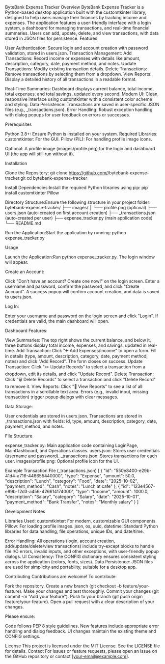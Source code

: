 ByteBank Expense Tracker
Overview
ByteBank Expense Tracker is a Python-based desktop application built with the customtkinter library, designed to help users manage their finances by tracking income and expenses. The application features a user-friendly interface with a login system, a dashboard for managing transactions, and real-time financial summaries. Users can add, update, delete, and view transactions, with data stored in JSON files for persistence.
Features

User Authentication: Secure login and account creation with password validation, stored in users.json.
Transaction Management:
Add Transactions: Record income or expenses with details like amount, description, category, date, payment method, and notes.
Update Transactions: Modify existing transaction details.
Delete Transactions: Remove transactions by selecting them from a dropdown.
View Reports: Display a detailed history of all transactions in a readable format.


Real-Time Summaries: Dashboard displays current balance, total income, total expenses, and total savings, updated every second.
Modern UI: Clean, responsive interface using customtkinter with a consistent color scheme and styling.
Data Persistence: Transactions are saved in user-specific JSON files (e.g., <username>_transactions.json).
Error Handling: Robust exception handling with dialog popups for user feedback on errors or successes.

Prerequisites

Python 3.8+: Ensure Python is installed on your system.
Required Libraries:
customtkinter: For the GUI.
Pillow (PIL): For handling profile image icons.


Optional: A profile image (images/profile.png) for the login and dashboard UI (the app will still run without it).

Installation

Clone the Repository:
git clone https://github.com/<your-username>/bytebank-expense-tracker.git
cd bytebank-expense-tracker


Install Dependencies:Install the required Python libraries using pip:
pip install customtkinter Pillow


Directory Structure:Ensure the following structure in your project folder:
bytebank-expense-tracker/
├── images/
│   └── profile.png (optional)
├── users.json (auto-created on first account creation)
├── <username>_transactions.json (auto-created per user)
├── expense_tracker.py (main application code)
└── README.md


Run the Application:Start the application by running:
python expense_tracker.py



Usage

Launch the Application:Run python expense_tracker.py. The login window will appear.

Create an Account:

Click "Don't have an account? Create one now!" on the login screen.
Enter a username and password, confirm the password, and click "Create Account".
A success popup will confirm account creation, and data is saved to users.json.


Log In:

Enter your username and password on the login screen and click "Login".
If credentials are valid, the main dashboard will open.


Dashboard Features:

View Summaries: The top right shows the current balance, and below it, three buttons display total income, expenses, and savings, updated in real-time.
Add Transaction: Click "➕ Add Expenses/Income" to open a form. Fill in details (type, amount, description, category, date, payment method, notes) and click "Add Record". The form closes on success.
Update Transaction: Click "✏️ Update Records" to select a transaction from a dropdown, edit its details, and click "Update Record".
Delete Transaction: Click "🗑 Delete Records" to select a transaction and click "Delete Record" to remove it.
View Reports: Click "📑 View Reports" to see a list of all transactions in a scrollable text area.
Errors (e.g., invalid input, missing transaction) trigger popup dialogs with clear messages.


Data Storage:

User credentials are stored in users.json.
Transactions are stored in <username>_transactions.json with fields: id, type, amount, description, category, date, payment_method, and notes.



File Structure

expense_tracker.py: Main application code containing LoginPage, MainDashboard, and Operations classes.
users.json: Stores user credentials (username and password).
<username>_transactions.json: Stores transactions for each user.
images/profile.png: Optional profile icon for the UI.

Example Transaction File (<username>_transactions.json)
[
    {
        "id": "550e8400-e29b-41d4-a716-446655440000",
        "type": "Expense",
        "amount": 50.0,
        "description": "Lunch",
        "category": "Food",
        "date": "2025-10-02",
        "payment_method": "Cash",
        "notes": "Lunch at cafe"
    },
    {
        "id": "123e4567-e89b-12d3-a456-426614174000",
        "type": "Income",
        "amount": 1000.0,
        "description": "Salary",
        "category": "Salary",
        "date": "2025-10-01",
        "payment_method": "Bank Transfer",
        "notes": "Monthly salary"
    }
]

Development Notes

Libraries Used:
customtkinter: For modern, customizable GUI components.
Pillow: For loading profile images.
json, os, uuid, datetime: Standard Python libraries for data handling, file operations, unique IDs, and date/time.


Error Handling: All operations (login, account creation, add/update/delete/view transactions) include try-except blocks to handle file I/O errors, invalid inputs, and other exceptions, with user-friendly popup dialogs.
UI Consistency: The CONFIG dictionary ensures consistent styling across the application (colors, fonts, sizes).
Data Persistence: JSON files are used for simplicity and portability, suitable for a desktop app.

Contributing
Contributions are welcome! To contribute:

Fork the repository.
Create a new branch (git checkout -b feature/your-feature).
Make your changes and test thoroughly.
Commit your changes (git commit -m "Add your feature").
Push to your branch (git push origin feature/your-feature).
Open a pull request with a clear description of your changes.

Please ensure:

Code follows PEP 8 style guidelines.
New features include appropriate error handling and dialog feedback.
UI changes maintain the existing theme and CONFIG settings.

License
This project is licensed under the MIT License. See the LICENSE file for details.
Contact
For issues or feature requests, please open an issue on the GitHub repository or contact [your-email@example.com].